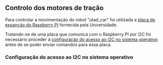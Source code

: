 ## Controlo dos motores de tração
Para controlar a movimentação do robot "utad_car" foi utilizada a [placa de expanção do Raspberry PI](./Stepper%20Motor%20HAT%20for%20Raspberry%20Pi.md) fornecida pela Universidade.

Tratando-se de uma placa que comunica com o Raspberry PI por I2C foi necessário proceder á [configuração do acesso ao I2C no sistema operativo](#configuração-do-acesso-ao-i2c-no-sistema-operativo) antes de se poder enviar comandos para essa placa.






### Configuração do acesso ao I2C no sistema operativo

